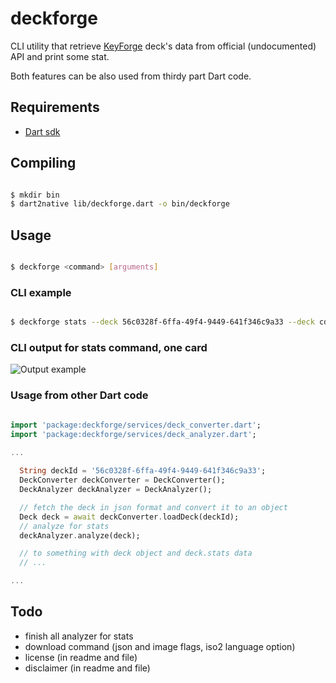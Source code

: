 
# deckforge

CLI utility that retrieve [KeyForge](https://keyforgegame.com) deck's data from official (undocumented) API and print some stat.

Both features can be also used from thirdy part Dart code.

## Requirements

- [Dart sdk](https://dart.dev/get-dart)

## Compiling

```sh

$ mkdir bin
$ dart2native lib/deckforge.dart -o bin/deckforge

```

## Usage

```sh

$ deckforge <command> [arguments]

```

### CLI example

```sh

$ deckforge stats --deck 56c0328f-6ffa-49f4-9449-641f346c9a33 --deck cdbfba62-e077-4a43-b91b-4724cf2bb4c8 --deck d012ed28-d9dc-4d56-be80-faa0351b731f --deck 6cffebc8-8922-49ad-b26b-3b076830e7ee --deck de7fcdb7-1f90-474a-a02d-e94398c95a4a --deck 41bdbe4a-d6de-4e3d-b726-3131dabe7cd1 --deck 5d44b11f-0eae-403e-ae18-952f34fcc40e --deck   e2bd9cac-2274-4a3e-9bf3-d656ac2c4d9f --deck f2572901-8fd9-46f5-917d-48f409d8ec16

```

### CLI output for stats command, one card

![Output example](https://user-images.githubusercontent.com/18366032/88548095-e783eb00-d01e-11ea-9234-9bada4dc17e8.png)

### Usage from other Dart code

```dart

import 'package:deckforge/services/deck_converter.dart';
import 'package:deckforge/services/deck_analyzer.dart';

...
  
  String deckId = '56c0328f-6ffa-49f4-9449-641f346c9a33';
  DeckConverter deckConverter = DeckConverter();
  DeckAnalyzer deckAnalyzer = DeckAnalyzer();

  // fetch the deck in json format and convert it to an object
  Deck deck = await deckConverter.loadDeck(deckId);
  // analyze for stats
  deckAnalyzer.analyze(deck);

  // to something with deck object and deck.stats data
  // ...

...

```

## Todo

- finish all analyzer for stats
- download command (json and image flags, iso2 language option)
- license (in readme and file)
- disclaimer (in readme and file)